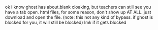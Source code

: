 ok i know ghost has about.blank cloaking, but teachers can still see you have a tab open. html files, for some reason, don't show up AT ALL. just download and open the file. (note: this not any kind of bypass. if ghost is blocked for you, it will still be blocked) lmk if it gets blocked
